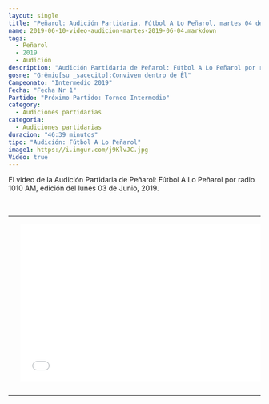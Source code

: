 ```yaml
---
layout: single
title: "Peñarol: Audición Partidaria, Fútbol A Lo Peñarol, martes 04 de Junio, 2019-06-04"
name: 2019-06-10-video-audicion-martes-2019-06-04.markdown
tags:
  - Peñarol
  - 2019
  - Audición
description: "Audición Partidaria de Peñarol: Fútbol A Lo Peñarol por radio 1010 AM, edición del martes 04 de Junio 2019"
gosne: "Grêmio[su _sacecito]:Conviven dentro de Êl"
Campeonato: "Intermedio 2019"
Fecha: "Fecha Nr 1"
Partido: "Próximo Partido: Torneo Intermedio"
category:
  - Audiciones partidarias
categoria:
  - Audiciones partidarias
duracion: "46:39 minutos"
tipo: "Audición: Fútbol A Lo Peñarol"
image1: https://i.imgur.com/j9KlvJC.jpg
Video: true
---
```

<!---
Campeonato: <span>{{ page.Campeonato }}</span><br>
Fecha: <span>{{ page.Fecha }}</span><br>
Encuentro: <span>{{ page.Partido }}</span><br>-->

<p>
El video de la Audición Partidaria de Peñarol: Fútbol A Lo Peñarol por radio 1010 AM, edición del lunes 03 de Junio, 2019.
</p>
<br>
<div id="media">	
	<center>
		<table>
			<tbody>
  				<tr>
					<td height="13" width="21" background="{{ site.url }}/{{ site.baseurl }}/assets/images/12421152032.png"></td>
					<td height="13" background="{{ site.url }}/{{ site.baseurl }}/assets/images/55452124552.png"></td>
					<td height="13" width="21" background="{{ site.url }}/{{ site.baseurl }}/assets/images/45454787.png"></td>
  				</tr>
				<tr>
					<td width="21" background="{{ site.url }}/{{ site.baseurl }}/assets/images/21210212120.png"></td>
					<td>
						<iframe width="560" height="315" src="//ok.ru/videoembed/1287170755251" frameborder="0" allow="autoplay" allowfullscreen></iframe>
					</td>
    					<td width="21" background="{{ site.url }}/{{ site.baseurl }}/assets/images/203233451.png"></td>
  				</tr>
				<tr>
    					<td height="17" width="21" background="{{ site.url }}/{{ site.baseurl }}/assets/images/23121542.png"></td>
    					<td height="17" background="{{ site.url }}/{{ site.baseurl }}/assets/images/12345456.png"></td>
    					<td height="25" width="21" background="{{ site.url }}/{{ site.baseurl }}/assets/images/2656564.png"></td>
  				</tr>
			</tbody>
		</table>
	</center>
</div>
